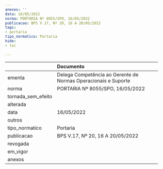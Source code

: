 ```yaml
---
anexos: ''
data: 16/05/2022
norma: PORTARIA Nº 8055/SPO, 16/05/2022
publicacao: BPS V.17, Nº 20, 16 A 20/05/2022
tags:
- portaria
tipo_normatico: Portaria
hide: 
- toc 
 
---
```


|                    | Documento                                                      |
|:-------------------|:---------------------------------------------------------------|
| ementa             | Delega Competência ao Gerente de Normas Operacionais e Suporte |
| norma              | PORTARIA Nº 8055/SPO, 16/05/2022                               |
| tornada_sem_efeito |                                                                |
| alterada           |                                                                |
| data               | 16/05/2022                                                     |
| outros             |                                                                |
| tipo_normatico     | Portaria                                                       |
| publicacao         | BPS V.17, Nº 20, 16 A 20/05/2022                               |
| revogada           |                                                                |
| em_vigor           |                                                                |
| anexos             |                                                                |
